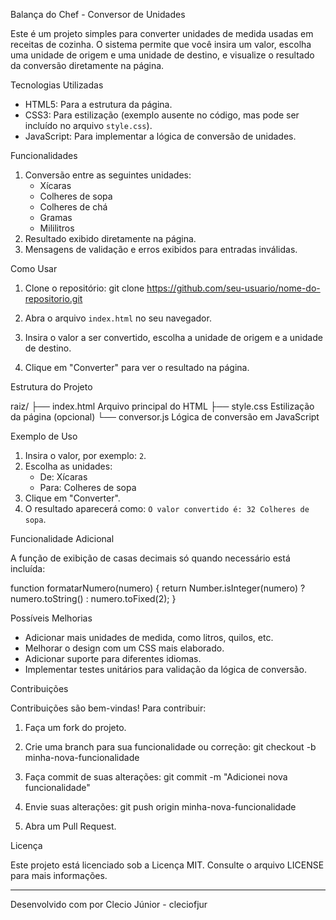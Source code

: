 Balança do Chef - Conversor de Unidades

Este é um projeto simples para converter unidades de medida usadas em receitas de cozinha. O sistema permite que você insira um valor, escolha uma unidade de origem e uma unidade de destino, e visualize o resultado da conversão diretamente na página.

Tecnologias Utilizadas

- HTML5: Para a estrutura da página.
- CSS3: Para estilização (exemplo ausente no código, mas pode ser incluído no arquivo `style.css`).
- JavaScript: Para implementar a lógica de conversão de unidades.

Funcionalidades

1. Conversão entre as seguintes unidades:
   - Xícaras
   - Colheres de sopa
   - Colheres de chá
   - Gramas
   - Mililitros
2. Resultado exibido diretamente na página.
3. Mensagens de validação e erros exibidos para entradas inválidas.

Como Usar

1. Clone o repositório:
   git clone https://github.com/seu-usuario/nome-do-repositorio.git

2. Abra o arquivo `index.html` no seu navegador.
3. Insira o valor a ser convertido, escolha a unidade de origem e a unidade de destino.
4. Clique em "Converter" para ver o resultado na página.

Estrutura do Projeto

raiz/
├── index.html         Arquivo principal do HTML
├── style.css          Estilização da página (opcional)
└── conversor.js       Lógica de conversão em JavaScript

Exemplo de Uso

1. Insira o valor, por exemplo: `2`.
2. Escolha as unidades:
   - De: Xícaras
   - Para: Colheres de sopa
3. Clique em "Converter".
4. O resultado aparecerá como: `O valor convertido é: 32 Colheres de sopa`.

Funcionalidade Adicional

A função de exibição de casas decimais só quando necessário está incluída:

function formatarNumero(numero) {
  return Number.isInteger(numero) ? numero.toString() : numero.toFixed(2);
}


Possíveis Melhorias

- Adicionar mais unidades de medida, como litros, quilos, etc.
- Melhorar o design com um CSS mais elaborado.
- Adicionar suporte para diferentes idiomas.
- Implementar testes unitários para validação da lógica de conversão.

Contribuições

Contribuições são bem-vindas! Para contribuir:

1. Faça um fork do projeto.
   
3. Crie uma branch para sua funcionalidade ou correção:
   git checkout -b minha-nova-funcionalidade

4. Faça commit de suas alterações:
   git commit -m "Adicionei nova funcionalidade"

5. Envie suas alterações:
   git push origin minha-nova-funcionalidade

6. Abra um Pull Request.

Licença

Este projeto está licenciado sob a Licença MIT. Consulte o arquivo LICENSE para mais informações.

---

Desenvolvido com por Clecio Júnior - cleciofjur
